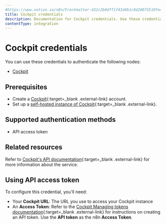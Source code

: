 ```yaml
---
#https://www.notion.so/n8n/Frontmatter-432c2b8dff1f43d4b1c8d20075510fe4
title: Cockpit credentials
description: Documentation for Cockpit credentials. Use these credentials to authenticate Cockpit in n8n, a workflow automation platform.
contentType: integration
---
```


# Cockpit credentials

You can use these credentials to authenticate the following nodes:

- [Cockpit](/integrations/builtin/app-nodes/n8n-nodes-base.cockpit/)

## Prerequisites

- Create a [Cockpit](https://getcockpit.com/){:target=_blank .external-link} account.
- Set up a [self-hosted instance of Cockpit](https://getcockpit.com/documentation/core/quickstart/installation){:target=_blank .external-link}.

## Supported authentication methods

- API access token

## Related resources

Refer to [Cockpit's API documentation](https://getcockpit.com/documentation/core/api/introduction){:target=_blank .external-link} for more information about the service.

## Using API access token

To configure this credential, you'll need:

- Your **Cockpit URL**: The URL you use to access your Cockpit instance
- An **Access Token**: Refer to the [Cockpit Managing tokens documentation](https://getcockpit.com/documentation/core/api/authentication/#managing-tokens){:target=_blank .external-link} for instructions on creating an API token. Use the **API token** as the n8n **Access Token**.


